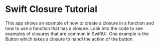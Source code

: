 # Swift Closure Tutorial
This app shows an example of how to create a closure in a function and how to use a function that has a closure.  Look into the code to see examples of closures that are common in SwiftUI.  One example is the Button which takes a closure to handl the action of the button.
